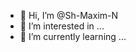 - 👋 Hi, I’m @Sh-Maxim-N
- 👀 I’m interested in ...
- 🌱 I’m currently learning ...



<!---
Sh-Maxim-N/Sh-Maxim-N is a ✨ special ✨ repository because its `README.md` (this file) appears on your GitHub profile.
You can click the Preview link to take a look at your changes.
--->
